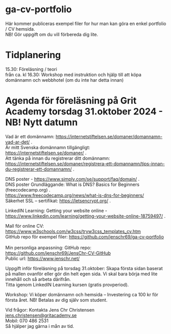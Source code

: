 # ga-cv-portfolio

Här kommer publiceras exempel filer for hur man kan göra en enkel portfolio / CV hemsida. <br>
NB! Gör uppgift om du vill förbereda dig lite. <br>

# Tidplanering

15.30: Föreläsning / teori<br>
från ca. kl 16.30: Workshop med instruktion och hjälp till att köpa domännamn och webbhotel (om du inte har detta innan) <br>

# Agenda för föreläsning på Grit Academy torsdag 31.oktober 2024 - NB! Nytt datumn

Vad är ett domännamn: https://internetstiftelsen.se/domaner/domannamn-vad-ar-det/ . <br>
Är mitt Svenska domännamn tillgängligt: https://internetstiftelsen.se/domaner/ .<br>
Att tänka på innan du registrerar ditt domännamn: https://internetstiftelsen.se/domaner/registrera-ett-domannamn/tips-innan-du-registrerar-ett-domannamn/ . <br>

DNS poster - https://www.simply.com/se/support/faq/domain/ . <br>
DNS poster Grundläggande: What is DNS? Basics for Beginners (freecodecamp.org) . <br>
https://www.freecodecamp.org/news/what-is-dns-for-beginners/ </br>
Säkerhet SSL – sertifikat: https://letsencrypt.org/ . <br>

LinkedIN Learning: Getting your website online - https://www.linkedin.com/learning/getting-your-website-online-18759497/ . <br>

Mall för online CV: https://www.w3schools.com/w3css/tryw3css_templates_cv.htm <br>
GitHub repo för exempel filer: https://github.com/jenschr69/ga-cv-portfolio <br>
<br>
Min personliga anpassning:
GitHub repo: https://github.com/jenschr69/JensChr-CV-GitHub <br>
Public url: https://www.jenschr.net/ <br>

Uppgift inför föreläsning på torsdag 31.oktober:
Skapa första sidan baserat på mallen ovanför eller gör din helt egen sida. Vi skal bara börja med lite innehåll och så arbeta därifrån. <br>
Titta igenom LinkedIN Learning kursen (gratis provperiod). <br>

Workshop: Vi köper domännamn och hemsida – Investering ca 100 kr för första året. NB! Betalas av dig själv som student. <br>

Vid frågor: Kontakta Jens Chr Christensen jens.christensen@gritacademy.se <br>
Mobil: 070 486 2531 <br>
Så hjälper jag gärna i mån av tid.
